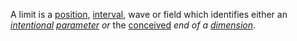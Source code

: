 A limit is a [position](https://github.com/gcassel/Modular-Organization-Terminology/blob/master/terms/position.md), [interval](https://github.com/gcassel/Modular-Organization-Terminology/blob/master/terms/interval.md), wave or field which identifies either an *[intentional](https://github.com/gcassel/Modular-Organization-Terminology/blob/master/terms/intention.md) [parameter](https://github.com/gcassel/Modular-Organization-Terminology/blob/master/terms/parameter.md)* *or* the [conceived](https://github.com/gcassel/Modular-Organization-Terminology/blob/master/terms/concept.md) *end of a [dimension](https://github.com/gcassel/Modular-Organization-Terminology/blob/master/terms/dimension.md)*. 

